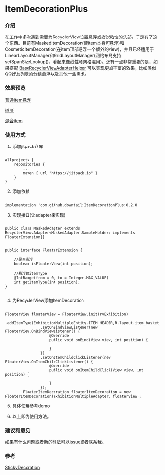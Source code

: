# ItemDecorationPlus

### 介绍

在工作中多次遇到需要为RecyclerView设置悬浮或者说粘性的头部，于是有了这个东西。目前有MaskedItemDecoration(使item本身可悬浮)和CosmeticItemDecoration(在item顶部悬浮一个额外的view)，并且已经适用于LinearLayoutManager和GridLayoutManager(网格布局支持setSpanSizeLookup()，看起来像线性和网格混用)。还有一点非常重要的是，如果搭配
    [BaseRecyclerViewAdapterHelper](https://github.com/CymChad/BaseRecyclerViewAdapterHelper)
可以实现更加丰富的效果，比如类似QQ好友列表的分组悬浮以及其他一些需求。

### 效果预览



[普通item悬浮](https://s2.ax1x.com/2019/03/19/AnRb9A.gif)

[树形](https://s2.ax1x.com/2019/03/19/AnWGDK.gif)

[混合item](https://s2.ax1x.com/2019/03/19/AnWU4H.gif)



### 使用方式

1. 添加jitpack仓库  
```

allprojects {  
    repositories {
        ...
        maven { url "https://jitpack.io" }
    }
}

```
  
2. 添加依赖

```

implementation 'com.github.downtail:ItemDecorationPlus:0.2.0'

```

3. 实现接口(让adapter来实现)

```

public class MaskedAdapter extends RecyclerView.Adapter<MaskedAdapter.SampleHolder> implements FloaterExtension{}

```


```

public interface FloaterExtension {

    //是否悬浮
    boolean isFloaterView(int position);

    //悬浮的itemType
    @IntRange(from = 0, to = Integer.MAX_VALUE)
    int getItemType(int position);
}
  
```


4. 为RecyclerView添加ItemDecoration

```

FloaterView floaterView = FloaterView.init(rvExhibition)
                .addItemType(ExhibitionMultipleEntity.ITEM_HEADER,R.layout.item_basket_exhibition_header)
                .setOnBindViewListener(new FloaterView.OnBindViewListener() {
                    @Override
                    public void onBind(View view, int position) {
                        
                    }
                })
                .setOnItemChildClickListener(new FloaterView.OnItemChildClickListener() {
                    @Override
                    public void onItemChildClick(View view, int position) {
                        
                    }
                });
        FloaterItemDecoration floaterItemDecoration = new FloaterItemDecoration(exhibitionMultipleAdapter, floaterView);

```
5. 具体使用参考demo  

6. 以上即为使用方法。  
  
     
     

### 建议和意见  
如果有什么问题或者新的想法可以issue或者联系我。


### 参考

[StickyDecoration](https://github.com/Gavin-ZYX/StickyDecoration)


